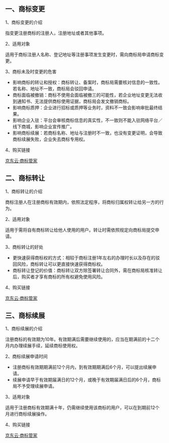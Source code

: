 ## 一、商标变更
1、商标变更的介绍

指变更注册商标的注册人，注册地址或者其他事项。

2、适用对象

适用于商标注册人名称、登记地址等注册事项发生变更时，需向商标局申请商标变更。

3、商标未及时变更的危害

- 影响商标的转让和授权：商标转让、备案时，商标局需要核对信息的一致性。若名称、地址不一致，商标局会驳回申请。
- 商标面临被撤销：商标不使用会面临被撤三的可能性，若企业地址变更无法收到通知书、无法提供商标使用证据，商标局会发文撤销商标。
- 影响商标质押：企业进行招标或质押等业务时，资料不一致会影响审批最终结果。
- 影响企业入驻：平台会审核商标信息的真实性，不一致则不能入驻网络平台／线下商城，影响企业宣传推广。
- 影响商标续展：若商标名称、地址与注册时不一致，也没有变更证明，会导致商标续展失败，企业失去商标专用权。

4、购买链接

[京东云·商标管家](https://www.jdcloud.com/cn/pages/shangbiaoguanjia)

## 二、商标转让
1、商标转让的介绍

商标注册人在注册商标有效期内，依照法定程序，将商标归属权转让给另一方的行为。

2、适用对象

适用于需将自有商标转让给他人使用的用户。转让时需依照规定向商标局提交申请。

3、商标转让的好处

- 更快速获得商标权的方式：相较于商标注册1年左右的办理时长以及存在的驳回风险，商标转让可以更直接快速获得商标权。
- 商标转让登记的价值：商标转让双方除签署转让合同外，需在商标局核准转让后，购买者才享有商标的所有权避免使用风险。

4、购买链接

[京东云·商标管家](https://www.jdcloud.com/cn/pages/shangbiaoguanjia)

## 三、商标续展
1、商标续展的介绍

注册商标的有效期为10年。有效期满后需要继续使用的，应当在期满前的十二个月内办理续展手续，延续商标使用权。

2、商标续展申请时间

- 注册商标有效期期满前12个月内，到有效期期满后6个月，可以提出续展申请。
- 续展申请早于有效期届满日的12个月，或晚于有效期届满日后的6个月，商标局不予受理续展申请。

3、适用对象

适用于注册商标有效期满十年，仍需继续使用该商标的用户，可以在到期前12个月进行商标续展操作。

4、购买链接

[京东云·商标管家](https://www.jdcloud.com/cn/pages/shangbiaoguanjia)
